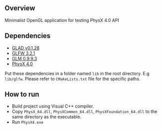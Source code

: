 ## Overview
Minimalist OpenGL application for testing PhysX 4.0 API

## Dependencies
- [GLAD v0.1.28](https://github.com/Dav1dde/glad)
- [GLFW 3.2.1](https://www.glfw.org/)
- [GLM 0.9.9.3](https://glm.g-truc.net/0.9.9/index.html)
- [PhysX 4.0](https://github.com/NVIDIAGameWorks/PhysX)

Put these dependencies in a folder named `lib` in the root directory. E.g `lib/glfw`. Please refer to `CMakeLists.txt` file for the specific paths.

## How to run
- Build project using Visual C++ compiler.
- Copy `PhysX_64.dll`, `PhysXCommon_64.dll`, `PhysXFoundation_64.dll` to the same directory as the executable.
- Run `PhysX4.exe`